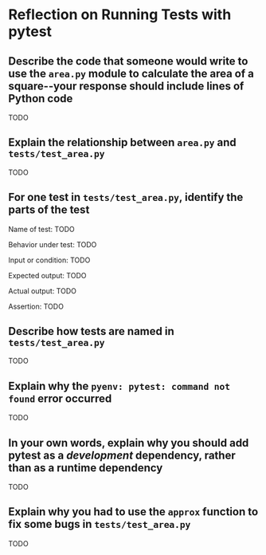 # Reflection on Running Tests with pytest

## Describe the code that someone would write to use the `area.py` module to calculate the area of a square--your response should include lines of Python code

TODO

## Explain the relationship between `area.py` and `tests/test_area.py`

TODO

## For one test in `tests/test_area.py`, identify the parts of the test

Name of test: TODO

Behavior under test: TODO

Input or condition: TODO

Expected output: TODO

Actual output: TODO

Assertion: TODO

## Describe how tests are named in `tests/test_area.py`

TODO

## Explain why the `pyenv: pytest: command not found` error occurred

TODO

## In your own words, explain why you should add pytest as a *development* dependency, rather than as a runtime dependency

TODO

## Explain why you had to use the `approx` function to fix some bugs in `tests/test_area.py`

TODO
